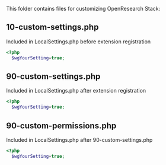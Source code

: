 This folder contains files for customizing OpenResearch Stack:

## 10-custom-settings.php 
Included in LocalSettings.php before extension registration
```php
<?php
  $wgYourSetting=true;
```

## 90-custom-settings.php
Included in LocalSettings.php after extension registration
```php
<?php
  $wgYourSetting=true;
```

## 90-custom-permissions.php
Included in LocalSettings.php after 90-custom-settings.php
```php
<?php
  $wgYourSetting=true;
```
